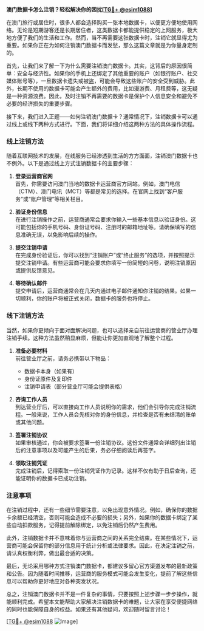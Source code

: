 **澳门数据卡怎么注销？轻松解决你的困扰[[TG💪+ @esim1088](https://t.me/s/esim1088)]**

在澳门旅行或居住时，很多人都会选择购买一张本地数据卡，以便更方便地使用网络。无论是短期游客还是长期居住者，这类数据卡都能提供稳定的上网服务，极大地方便了我们的生活和工作。然而，当不再需要这张数据卡时，注销它就显得尤为重要。如果你正在为如何注销澳门数据卡而发愁，那么这篇文章就是为你量身定制的。

首先，让我们来了解一下为什么需要注销澳门数据卡。其实，这背后的原因很简单：安全与经济性。如果你的手机上还绑定了其他重要的账户（如银行账户、社交媒体账号等），一旦数据卡遗失或被盗，可能会导致这些账户的安全受到威胁。此外，长期不使用的数据卡可能会产生额外的费用，比如漫游费、月租费等，这无疑是一种资源浪费。因此，及时注销不再需要的数据卡是保护个人信息安全和避免不必要的经济损失的重要步骤。

接下来，我们进入正题——如何注销澳门数据卡？通常情况下，注销数据卡可以通过线上或线下两种方式进行。下面，我们将详细介绍这两种方法的具体操作流程。

### 线上注销方法

随着互联网技术的发展，在线服务已经渗透到生活的方方面面，注销澳门数据卡也不例外。以下是通过线上方式注销数据卡的主要步骤：

1. **登录运营商官网**  
   首先，你需要访问澳门当地的数据卡运营商官方网站。例如，澳门电信（CTM）、澳门电讯（MCT）等都是常见的选择。在官网上找到“客户服务”或“账户管理”等相关栏目。

2. **验证身份信息**  
   在进行注销操作之前，运营商通常会要求你输入一些基本信息以验证身份。这可能包括你的手机号码、身份证号码、注册时的邮箱地址等。请确保填写的信息准确无误，以免影响后续的操作。

3. **提交注销申请**  
   在完成身份验证后，你可以找到“注销账户”或“终止服务”的选项，并按照提示提交注销申请。有些运营商可能会要求你填写一份简短的问卷，说明注销原因或提供反馈意见。

4. **等待确认邮件**  
   提交申请后，运营商通常会在几天内通过电子邮件通知你注销的结果。如果一切顺利，你的账户将被正式关闭，数据卡的服务也将停止。

### 线下注销方法

当然，如果你更倾向于面对面解决问题，也可以选择亲自前往运营商的营业厅办理注销手续。这种方法虽然稍显麻烦，但能让你更加直观地了解整个过程。

1. **准备必要材料**  
   前往营业厅之前，请务必携带以下物品：
   - 数据卡本身（如果有）
   - 身份证原件及复印件
   - 注销申请表（部分营业厅可能会提供表格）

2. **咨询工作人员**  
   到达营业厅后，可以直接向工作人员说明你的需求，他们会引导你完成注销流程。一般来说，工作人员会先核对你的身份信息，并检查是否有未结清的账单或其他问题。

3. **签署注销协议**  
   如果审核通过，你会被要求签署一份注销协议。这份文件通常会详细列出注销后的注意事项以及可能产生的后果，务必仔细阅读后再签字。

4. **领取注销凭证**  
   完成注销后，记得索取一份注销凭证作为记录。这样不仅有助于日后查询，还能证明你的数据卡已成功注销。

### 注意事项

在注销过程中，还有一些细节需要注意，以免出现意外情况。例如，确保你的数据卡余额已经清空，否则可能会造成不必要的损失；另外，如果你的数据卡绑定了某些自动扣款服务，记得提前解除绑定，以免注销后仍然产生费用。

此外，注销数据卡并不意味着你与运营商之间的关系完全结束。在某些情况下，运营商可能会保留你的部分信息用于统计分析或法律要求。因此，在决定注销之前，请认真权衡利弊，做出最合适的决策。

最后，无论采用哪种方式注销澳门数据卡，都建议多留心官方渠道发布的最新政策和公告。因为随着时间推移，运营商的服务模式可能会发生变化，提前了解这些信息可以帮助你更好地应对各种突发状况。

总之，注销澳门数据卡并不是一件复杂的事情，只要按照上述步骤一步步操作，就能顺利完成。希望本文能帮助大家解决注销数据卡的难题，让大家在享受便捷网络的同时也能保障自身的权益。如果还有其他疑问，欢迎随时留言讨论！

[[TG💪+ @esim1088](https://t.me/s/esim1088) ![Image](https://i.postimg.cc/4NQfJmqS/Snipaste-2025-05-13-00-14-12.png)]